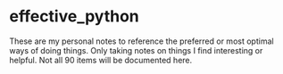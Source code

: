 # effective_python

These are my personal notes to reference the preferred or most optimal ways of doing things.
Only taking notes on things I find interesting or helpful. Not all 90 items will be documented here.
